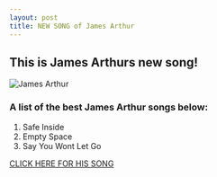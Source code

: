 ```yaml
---
layout: post
title: NEW SONG of James Arthur
---
```

## This is James Arthurs new song!
![James Arthur](https://www.billboard.com/files/styles/article_main_image/public/media/James-Arthur-press-photo-Olaf-Heine-2017-billboard-1548.jpg)

### A list of the best James Arthur songs below:
1. Safe Inside
2. Empty Space
3. Say You Wont Let Go

[CLICK HERE FOR HIS SONG](https://www.youtube.com/watch?v=2TtgkKZNTa8)


